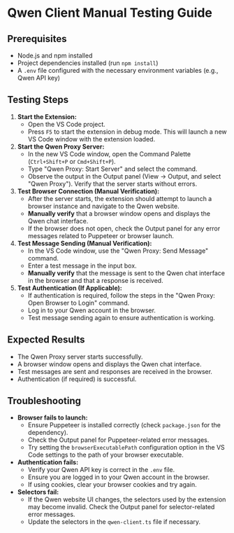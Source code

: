 # Qwen Client Manual Testing Guide

## Prerequisites

*   Node.js and npm installed
*   Project dependencies installed (run `npm install`)
*   A `.env` file configured with the necessary environment variables (e.g., Qwen API key)

## Testing Steps

1.  **Start the Extension:**
    *   Open the VS Code project.
    *   Press `F5` to start the extension in debug mode. This will launch a new VS Code window with the extension loaded.
2.  **Start the Qwen Proxy Server:**
    *   In the new VS Code window, open the Command Palette (`Ctrl+Shift+P` or `Cmd+Shift+P`).
    *   Type "Qwen Proxy: Start Server" and select the command.
    *   Observe the output in the Output panel (View -> Output, and select "Qwen Proxy").  Verify that the server starts without errors.
3.  **Test Browser Connection (Manual Verification):**
    *   After the server starts, the extension should attempt to launch a browser instance and navigate to the Qwen website.
    *   **Manually verify** that a browser window opens and displays the Qwen chat interface.
    *   If the browser does not open, check the Output panel for any error messages related to Puppeteer or browser launch.
4.  **Test Message Sending (Manual Verification):**
    *   In the VS Code window, use the "Qwen Proxy: Send Message" command.
    *   Enter a test message in the input box.
    *   **Manually verify** that the message is sent to the Qwen chat interface in the browser and that a response is received.
5.  **Test Authentication (If Applicable):**
    *   If authentication is required, follow the steps in the "Qwen Proxy: Open Browser to Login" command.
    *   Log in to your Qwen account in the browser.
    *   Test message sending again to ensure authentication is working.

## Expected Results

*   The Qwen Proxy server starts successfully.
*   A browser window opens and displays the Qwen chat interface.
*   Test messages are sent and responses are received in the browser.
*   Authentication (if required) is successful.

## Troubleshooting

*   **Browser fails to launch:**
    *   Ensure Puppeteer is installed correctly (check `package.json` for the dependency).
    *   Check the Output panel for Puppeteer-related error messages.
    *   Try setting the `browserExecutablePath` configuration option in the VS Code settings to the path of your browser executable.
*   **Authentication fails:**
    *   Verify your Qwen API key is correct in the `.env` file.
    *   Ensure you are logged in to your Qwen account in the browser.
    *   If using cookies, clear your browser cookies and try again.
*   **Selectors fail:**
    *   If the Qwen website UI changes, the selectors used by the extension may become invalid.  Check the Output panel for selector-related error messages.
    *   Update the selectors in the `qwen-client.ts` file if necessary.
